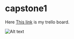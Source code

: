 # capstone1



Here [This link](https://trello.com/b/qOKXRJKW/frontend-capstone/ "Trello Board") is my trello board.



![Alt text](/path/to/mocup.JPG.jpeg)
